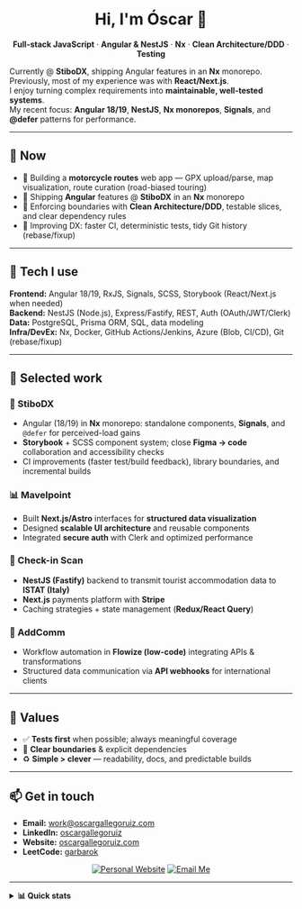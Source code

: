 <div align="center">

# Hi, I'm Óscar 👋  
**Full-stack JavaScript** · **Angular & NestJS** · **Nx** · **Clean Architecture/DDD** · **Testing**

</div>

Currently @ **StiboDX**, shipping Angular features in an **Nx** monorepo.  
Previously, most of my experience was with **React/Next.js**.  
I enjoy turning complex requirements into **maintainable, well-tested systems**.  
My recent focus: **Angular 18/19**, **NestJS**, **Nx monorepos**, **Signals**, and **@defer** patterns for performance.

---

## 🚀 Now
- 🧭 Building a **motorcycle routes** web app — GPX upload/parse, map visualization, route curation (road-biased touring)
- 🏢 Shipping **Angular** features @ **StiboDX** in an **Nx** monorepo
- 🧱 Enforcing boundaries with **Clean Architecture/DDD**, testable slices, and clear dependency rules
- 🧪 Improving DX: faster CI, deterministic tests, tidy Git history (rebase/fixup)

---

## 🔧 Tech I use
**Frontend:** Angular 18/19, RxJS, Signals, SCSS, Storybook (React/Next.js when needed)  
**Backend:** NestJS (Node.js), Express/Fastify, REST, Auth (OAuth/JWT/Clerk)  
**Data:** PostgreSQL, Prisma ORM, SQL, data modeling  
**Infra/DevEx:** Nx, Docker, GitHub Actions/Jenkins, Azure (Blob, CI/CD), Git (rebase/fixup)

---

## 📂 Selected work

### 🧭 StiboDX
- Angular (18/19) in **Nx** monorepo: standalone components, **Signals**, and `@defer` for perceived-load gains  
- **Storybook** + SCSS component system; close **Figma → code** collaboration and accessibility checks  
- CI improvements (faster test/build feedback), library boundaries, and incremental builds

### 📊 Mavelpoint
- Built **Next.js/Astro** interfaces for **structured data visualization**  
- Designed **scalable UI architecture** and reusable components  
- Integrated **secure auth** with Clerk and optimized performance

### 🧾 Check-in Scan
- **NestJS (Fastify)** backend to transmit tourist accommodation data to **ISTAT (Italy)**  
- **Next.js** payments platform with **Stripe**  
- Caching strategies + state management (**Redux/React Query**)

### 🔄 AddComm
- Workflow automation in **Flowize (low-code)** integrating APIs & transformations  
- Structured data communication via **API webhooks** for international clients

---

## 🧠 Values
- ✅ **Tests first** when possible; always meaningful coverage  
- 🧭 **Clear boundaries** & explicit dependencies  
- ♻️ **Simple > clever** — readability, docs, and predictable builds

---

## 📫 Get in touch
- **Email:** [work@oscargallegoruiz.com](mailto:work@oscargallegoruiz.com)  
- **LinkedIn:** [oscargallegoruiz](https://linkedin.com/in/oscargallegoruiz)  
- **Website:** [oscargallegoruiz.com](https://www.oscargallegoruiz.com/)  
- **LeetCode:** [garbarok](https://leetcode.com/u/garbarok/)

<div align="center">

[![Personal Website](https://custom-icon-badges.demolab.com/badge/www.oscargallegoruiz.com-gold?style=for-the-badge&logo=globe&logoColor=black)](https://www.oscargallegoruiz.com)
[![Email Me](https://custom-icon-badges.demolab.com/badge/-work@oscargallegoruiz.com-red?style=for-the-badge&logo=mail&logoColor=white)](mailto:work@oscargallegoruiz.com)

</div>

---

<details>
  <summary><strong>📊 Quick stats</strong></summary>
  <br/>
  <div align="center">
  
  ![GitHub Stats](https://github-readme-stats.vercel.app/api?username=garbarok&theme=dark&hide_border=false&include_all_commits=true&count_private=true)
  
  ![GitHub Streak Stats](https://github-readme-streak-stats.herokuapp.com/?user=garbarok&theme=dark&hide_border=false)
  
  <img align="center" src="https://github-readme-stats.vercel.app/api/top-langs?username=garbarok&show_icons=true&theme=dark&locale=en&layout=compact" alt="Top languages" />
  
  </div>
</details>
